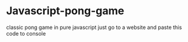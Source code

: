 # Javascript-pong-game
classic pong game in pure javascript 
just go to a website and paste this code to console
